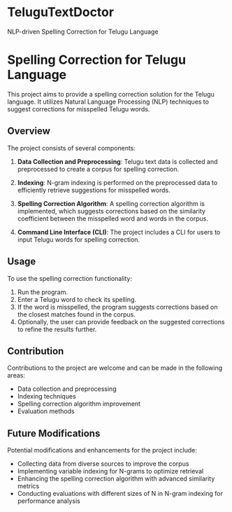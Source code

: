 # TeluguTextDoctor
NLP-driven Spelling Correction for Telugu Language

# Spelling Correction for Telugu Language

This project aims to provide a spelling correction solution for the Telugu language. It utilizes Natural Language Processing (NLP) techniques to suggest corrections for misspelled Telugu words.

## Overview

The project consists of several components:

1. **Data Collection and Preprocessing**: Telugu text data is collected and preprocessed to create a corpus for spelling correction.

2. **Indexing**: N-gram indexing is performed on the preprocessed data to efficiently retrieve suggestions for misspelled words.

3. **Spelling Correction Algorithm**: A spelling correction algorithm is implemented, which suggests corrections based on the similarity coefficient between the misspelled word and words in the corpus.

4. **Command Line Interface (CLI)**: The project includes a CLI for users to input Telugu words for spelling correction.

## Usage

To use the spelling correction functionality:

1. Run the program.
2. Enter a Telugu word to check its spelling.
3. If the word is misspelled, the program suggests corrections based on the closest matches found in the corpus.
4. Optionally, the user can provide feedback on the suggested corrections to refine the results further.

## Contribution

Contributions to the project are welcome and can be made in the following areas:

- Data collection and preprocessing
- Indexing techniques
- Spelling correction algorithm improvement
- Evaluation methods

## Future Modifications

Potential modifications and enhancements for the project include:

- Collecting data from diverse sources to improve the corpus
- Implementing variable indexing for N-grams to optimize retrieval
- Enhancing the spelling correction algorithm with advanced similarity metrics
- Conducting evaluations with different sizes of N in N-gram indexing for performance analysis




